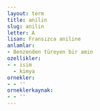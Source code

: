 ```yaml
---
layout: term
title: anilin
slug: anilin
letter: A
lisan: Fransızca aniline
anlamlar:
- Benzenden türeyen bir amin
ozellikler:
- - isim
  - kimya
ornekler:
- - ''
orneklerkaynak:
- - ''
---
```

